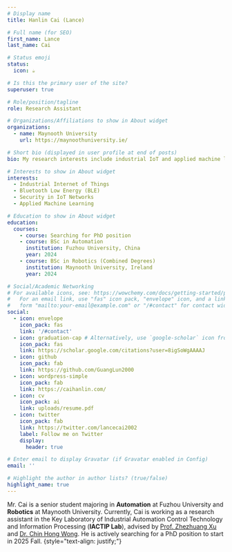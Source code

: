 ```yaml
---
# Display name
title: Hanlin Cai (Lance)

# Full name (for SEO)
first_name: Lance
last_name: Cai

# Status emoji
status:
  icon: ☕️

# Is this the primary user of the site?
superuser: true

# Role/position/tagline
role: Research Assistant

# Organizations/Affiliations to show in About widget
organizations:
  - name: Maynooth University
    url: https://maynoothuniversity.ie/

# Short bio (displayed in user profile at end of posts)
bio: My research interests include industrial IoT and applied machine learning.

# Interests to show in About widget
interests:
  - Industrial Internet of Things
  - Bluetooth Low Energy (BLE)
  - Security in IoT Networks
  - Applied Machine Learning

# Education to show in About widget
education:
  courses:
    - course: Searching for PhD position
    - course: BSc in Automation
      institution: Fuzhou University, China
      year: 2024
    - course: BSc in Robotics (Combined Degrees)
      institution: Maynooth University, Ireland
      year: 2024

# Social/Academic Networking
# For available icons, see: https://wowchemy.com/docs/getting-started/page-builder/#icons
#   For an email link, use "fas" icon pack, "envelope" icon, and a link in the
#   form "mailto:your-email@example.com" or "/#contact" for contact widget.
social:
  - icon: envelope
    icon_pack: fas
    link: '/#contact'
  - icon: graduation-cap # Alternatively, use `google-scholar` icon from `ai` icon pack
    icon_pack: fas
    link: https://scholar.google.com/citations?user=8igSoWgAAAAJ
  - icon: github
    icon_pack: fab
    link: https://github.com/GuangLun2000
  - icon: wordpress-simple
    icon_pack: fab
    link: https://caihanlin.com/
  - icon: cv
    icon_pack: ai
    link: uploads/resume.pdf
  - icon: twitter
    icon_pack: fab
    link: https://twitter.com/lancecai2002
    label: Follow me on Twitter
    display:
      header: true

# Enter email to display Gravatar (if Gravatar enabled in Config)
email: ''

# Highlight the author in author lists? (true/false)
highlight_name: true
---
```


Mr. Cai is a senior student majoring in **Automation** at Fuzhou University and **Robotics** at Maynooth University. Currently, Cai is working as a research assistant in the Key Laboratory of Industrial Automation Control Technology and Information Processing (**IACTIP Lab**), advised by [Prof. Zhezhuang Xu](https://www.researchgate.net/profile/Zhezhuang-Xu) and [Dr. Chin Hong Wong](https://www.researchgate.net/profile/Chin-Hong-Wong). He is actively searching for a PhD position to start in 2025 Fall.
{style="text-align: justify;"}
